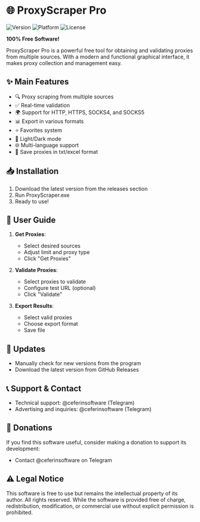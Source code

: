 # 🌐 ProxyScraper Pro

![Version](https://img.shields.io/badge/version-1.3.1-blue.svg)
![Platform](https://img.shields.io/badge/platform-Windows-lightgrey.svg)
![License](https://img.shields.io/badge/license-Proprietary%20Freeware-orange.svg)

**100% Free Software!**

ProxyScraper Pro is a powerful free tool for obtaining and validating proxies from multiple sources. With a modern and functional graphical interface, it makes proxy collection and management easy.

## ✨ Main Features

- 🔍 Proxy scraping from multiple sources
- ✅ Real-time validation
- 🌍 Support for HTTP, HTTPS, SOCKS4, and SOCKS5
- 📊 Export in various formats
- ⭐ Favorites system
- 🌈 Light/Dark mode
- 🌐 Multi-language support
- 💾 Save proxies in txt/excel format

## 📥 Installation

1. Download the latest version from the releases section
2. Run ProxyScraper.exe
3. Ready to use!

## 📖 User Guide

1. **Get Proxies**:
   - Select desired sources
   - Adjust limit and proxy type
   - Click "Get Proxies"

2. **Validate Proxies**:
   - Select proxies to validate
   - Configure test URL (optional)
   - Click "Validate"

3. **Export Results**:
   - Select valid proxies
   - Choose export format
   - Save file

## 🔄 Updates

- Manually check for new versions from the program
- Download the latest version from GitHub Releases

## 📞 Support & Contact

- Technical support: @ceferinsoftware (Telegram)
- Advertising and inquiries: @ceferinsoftware (Telegram)

## 💝 Donations

If you find this software useful, consider making a donation to support its development:
- Contact @ceferinsoftware on Telegram

## ⚠️ Legal Notice

This software is free to use but remains the intellectual property of its author. All rights reserved. While the software is provided free of charge, redistribution, modification, or commercial use without explicit permission is prohibited. 
